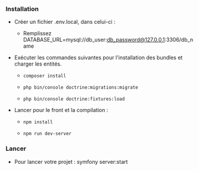 ### Installation

- Créer un fichier .env.local, dans celui-ci :

    - Remplissez DATABASE_URL=mysql://db_user:db_password@127.0.0.1:3306/db_name

- Exécuter les commandes suivantes pour l'installation des bundles et charger les entités.

    - ```composer install```
  
    - ```php bin/console doctrine:migrations:migrate```

    - ```php bin/console doctrine:fixtures:load```

- Lancer pour le front et la compilation : 
  
    - ```npm install```
      
    - ```npm run dev-server```
  
### Lancer 

- Pour lancer votre projet : symfony server:start